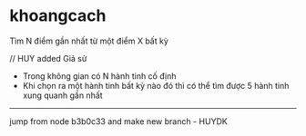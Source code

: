 # khoangcach
Tìm N điểm gần nhất từ một điểm X bất kỳ

// HUY added
Giả sử 
- Trong không gian có N hành tinh cố định
- Khi chọn ra một hành tinh bất kỳ nào đó thì có thể tìm được 5 hành tinh xung quanh gần nhất



---------------
jump from node b3b0c33 and make new branch - HUYDK